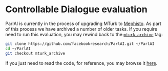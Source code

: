 # Controllable Dialogue evaluation

ParlAI is currently in the process of upgrading MTurk to
[Mephisto](https://github.com/facebookresearch/Mephisto). As part of this
process we have archived a number of older tasks. If you require need to run
this evaluation, you may rewind back to the
[`mturk_archive`](https://github.com/facebookresearch/ParlAI/tree/mturk_archive)
tag:

```bash
git clone https://github.com/facebookresearch/ParlAI.git ~/ParlAI
cd ~/ParlAI
git checkout mturk_archive
```

If you just need to read the code, for reference, you may browse it
[here](https://github.com/facebookresearch/ParlAI/tree/mturk_archive/projects/controllable_dialogue/mturk).
